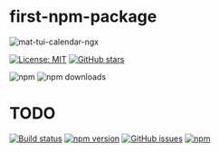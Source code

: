 # first-npm-package
![mat-tui-calendar-ngx](https://user-images.githubusercontent.com/11559541/141514000-da6e6c8a-e00b-4f27-a8c2-b7f28538b2f0.png)

[![License: MIT](https://img.shields.io/badge/License-MIT-yellow.svg)](https://opensource.org/licenses/MIT)
[![GitHub stars](https://img.shields.io/github/stars/ron2015schmitt/first-npm-package.svg)](https://github.com/ron2015schmitt/first-npm-package/stargazers)

![npm](https://img.shields.io/npm/v/@ron2015schmitt/first-npm-package?label=npm%20package)
![npm downloads](https://img.shields.io/npm/dt/@ron2015schmitt/first-npm-package?label=npm%20downloads)



# TODO
[![Build status](https://ci.appveyor.com/api/projects/status/7swf644d37pqdmuj/branch/master?svg=true)](https://ci.appveyor.com/project/ron2015schmitt/first-npm-package/branch/master) [![npm version](https://badge.fury.io/js/msnodesqlv8.svg)](https://badge.fury.io/js/msnodesqlv8)
[![GitHub issues](https://img.shields.io/github/issues/ron2015schmitt/first-npm-package.svg)](https://github.com/ron2015schmitt/first-npm-package/issues)
[![npm](https://img.shields.io/npm/dy/msnodesqlv8.svg)](https://github.com/ron2015schmitt/first-npm-package)

